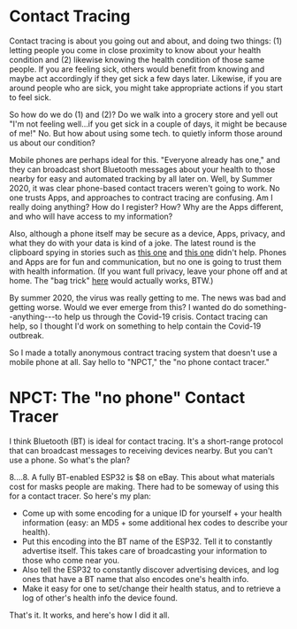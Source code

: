# Contact Tracing

Contact tracing is about you going out and about, and doing two things: (1) letting people you come in close proximity to know about your health condition and (2) likewise knowing the health condition of those same people. If you are feeling sick, others would benefit from knowing and maybe act accordingly if they get sick a few days later.  Likewise, if you are around people who are sick, you might take appropriate actions if you start to feel sick.

So how do we do (1) and (2)?  Do we walk into a grocery store and yell out "I'm not feeling well...if you get sick in a couple of days, it might be because of me!" No.  But how about using some tech. to quietly inform those around us about our condition?

Mobile phones are perhaps ideal for this. "Everyone already has one," and they can broadcast short Bluetooth messages about your health to those nearby for easy and automated tracking by all later on. Well, by Summer 2020, it was clear phone-based contact tracers weren't going to work. No one trusts Apps, and approaches to contract tracing are confusing. Am I really doing anything? How do I register? How? Why are the Apps different, and who will have access to my information? 

Also, although a phone itself may be secure as a device, Apps, privacy, and what they do with your data is kind of a joke.  The latest round is the clipboard spying in stories such as [this one](https://www.computing.co.uk/news/4017082/tiktok-spying-clipboard-researchers-warn-iphone-users) and [this one](https://www.forbes.com/sites/daveywinder/2020/07/04/apple-ios-14-catches-microsofts-linkedin-spying-on-clipboard-tiktok-apps-privacy-iphone-ipad-macbook/#ecac5085896e) didn't help. Phones and Apps are for fun and communication, but no one is going to trust them with health information. (If you want full privacy, leave your phone off and at home. The "bag trick" [here](https://youtu.be/s3poKUuvtyM?t=55) would actually works, BTW.)

By summer 2020, the virus was really getting to me. The news was bad and getting worse.  Would we ever emerge from this?  I wanted do do something--anything---to help us through the Covid-19 crisis. Contact tracing can help, so I thought I'd work on something to help contain the Covid-19 outbreak.

So I made a totally anonymous contract tracing system that doesn't use a mobile phone at all. Say hello to "NPCT," the "no phone contact tracer."

# NPCT: The "no phone" Contact Tracer

I think Bluetooth (BT) is ideal for contact tracing. It's a short-range protocol that can broadcast messages to receiving devices nearby. But you can't use a phone. So what's the plan?

$8....$8. A fully BT-enabled ESP32 is $8 on eBay. This about what materials cost for masks people are making.  There had to be someway of using this for a contact tracer.  So here's my plan:

* Come up with some encoding for a unique ID for yourself + your health information (easy: an MD5 + some additional hex codes to describe your health).
* Put this encoding into the BT name of the ESP32. Tell it to constantly advertise itself. This takes care of broadcasting your information to those who come near you.
* Also tell the ESP32 to constantly discover advertising devices, and log ones that have a BT name that also encodes one's health info. 
* Make it easy for one to set/change their health status, and to retrieve a log of other's health info the device found.

That's it. It works, and here's how I did it all.

# 





